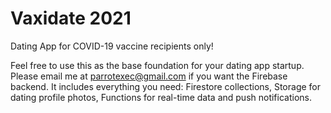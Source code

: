 # Vaxidate 2021
 Dating App for COVID-19 vaccine recipients only!

Feel free to use this as the base foundation for your dating app startup. Please email me at parrotexec@gmail.com if you want the Firebase backend. It includes everything you need: Firestore collections, Storage for dating profile photos, Functions for real-time data and push notifications. 
